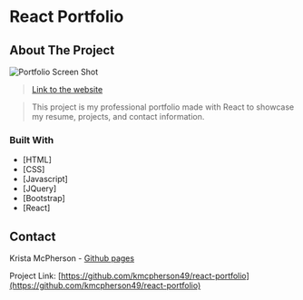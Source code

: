 # React Portfolio

## About The Project

![Portfolio Screen Shot](./screenshots/portfolio-screenshot.jpg)

>[Link to the website]( https://kmcpherson49.github.io/react-portfolio/)

>This project is my professional portfolio made with React to showcase my resume, projects, and contact information.

### Built With

* [HTML]
* [CSS]
* [Javascript]
* [JQuery]
* [Bootstrap]
* [React]



## Contact
Krista McPherson - [Github pages](https://kmcpherson49.github.io/)

Project Link: [https://github.com/kmcpherson49/react-portfolio](https://github.com/kmcpherson49/react-portfolio)
